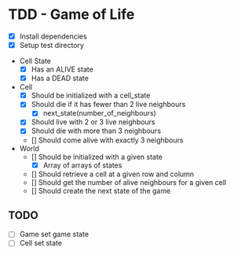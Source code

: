 # TDD - Game of Life

* [x] Install dependencies
* [x] Setup test directory

* Cell State
  * [x] Has an ALIVE state
  * [x] Has a DEAD state
* Cell
  * [x] Should be initialized with a cell_state
  * [x] Should die if it has fewer than 2 live neighbours
    * [x] next_state(number_of_neighbours)
  * [x] Should live with 2 or 3 live neighbours
  * [x] Should die with more than 3 neighbours
  * [] Should come alive with exactly 3 neighbours
* World
  * [] Should be initialized with a given state
    * [x] Array of arrays of states
  * [] Should retrieve a cell at a given row and column
  * [] Should get the number of alive neighbours for a given cell
  * [] Should create the next state of the game

## TODO

* [ ] Game set game state
* [ ] Cell set state
